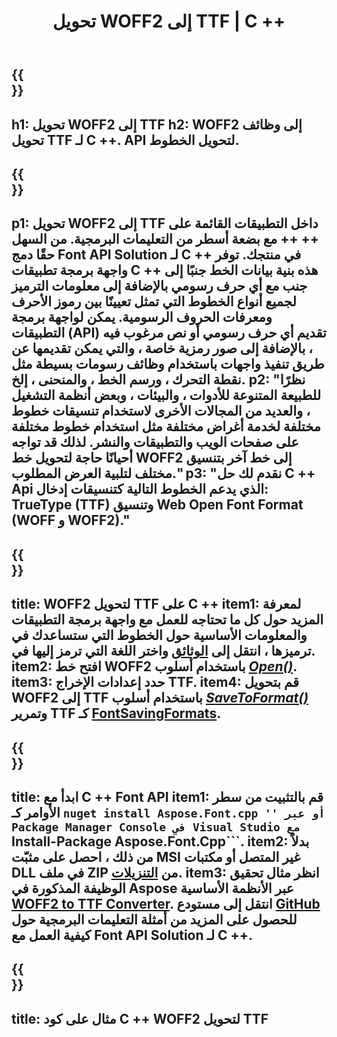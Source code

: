 ﻿---
translation: true
template: /_templates/conversion-child-cpp.md
title: تحويل WOFF2 إلى TTF | C ++
description: قم بتحويل WOFF2 إلى خطوط TTF باستخدام واجهة برمجة تطبيقات C ++. تعمل وظيفة التحويل على نظامي التشغيل Windows و Linux وفي أي بيئة تطوير تدعم C ++.
metakeywords: c ++ WOFF2 إلى TTF , WOFF2 إلى حلول TTF c ++ , WOFF2 إلى TTF  converter cpp
url: /cpp/conversion/woff2-to-ttf/
family: font
platformtag: cpp
feature: conversion
otherformats: WOFF
---

{{<section banner>}}
---
h1: تحويل WOFF2 إلى TTF
h2: WOFF2 إلى وظائف تحويل TTF لـ C ++. API لتحويل الخطوط.
---

{{<section overview>}}
---
p1: تحويل WOFF2 إلى TTF داخل التطبيقات القائمة على ++ ++ مع بضعة أسطر من التعليمات البرمجية. من السهل حقًا دمج Font API Solution لـ С ++ في منتجك. توفر واجهة برمجة تطبيقات C ++ هذه بنية بيانات الخط جنبًا إلى جنب مع أي حرف رسومي بالإضافة إلى معلومات الترميز لجميع أنواع الخطوط التي تمثل تعيينًا بين رموز الأحرف ومعرفات الحروف الرسومية. يمكن لواجهة برمجة التطبيقات (API) تقديم أي حرف رسومي أو نص مرغوب فيه ، بالإضافة إلى صور رمزية خاصة ، والتي يمكن تقديمها عن طريق تنفيذ واجهات باستخدام وظائف رسومات بسيطة مثل نقطة التحرك ، ورسم الخط ، والمنحنى ، إلخ.
p2: "نظرًا للطبيعة المتنوعة للأدوات ، والبيئات ، وبعض أنظمة التشغيل ، والعديد من المجالات الأخرى لاستخدام تنسيقات خطوط مختلفة لخدمة أغراض مختلفة مثل استخدام خطوط مختلفة على صفحات الويب والتطبيقات والنشر. لذلك قد تواجه أحيانًا حاجة لتحويل خط WOFF2 إلى خط آخر بتنسيق مختلف لتلبية العرض المطلوب."
p3: "نقدم لك حل С ++ Api الذي يدعم الخطوط التالية كتنسيقات إدخال: TrueType (TTF) وتنسيق Web Open Font Format (WOFF و WOFF2)."
---

{{<section feature1>}}
---
title: WOFF2 لتحويل TTF على C ++
item1: لمعرفة المزيد حول كل ما تحتاجه للعمل مع واجهة برمجة التطبيقات والمعلومات الأساسية حول الخطوط التي ستساعدك في ترميزها ، انتقل إلى [الوثائق](https://docs.aspose.com/font/) واختر اللغة التي ترمز إليها في.
item2: افتح خط WOFF2 باستخدام أسلوب [*Open()*](https://reference.aspose.com/font/cpp/class/aspose.font.font#ac2387bf04ccb5bac51cf37984d4ebf33).
item3: حدد إعدادات الإخراج TTF.
item4: قم بتحويل WOFF2 إلى TTF باستخدام أسلوب [*SaveToFormat()*](https://reference.aspose.com/font/cpp/class/aspose.font.font#a670ea97404fd72c2e51b0e8c543c8a45) وتمرير TTF كـ [FontSavingFormats](https://reference.aspose.com/font/cpp/namespace/aspose.font#a93d0dcc7c00f5c7027d60e14a5433c74).
---

{{<section feature2>}}
---
title: ابدأ مع C ++ Font API
item1: قم بالتثبيت من سطر الأوامر كـ `` nuget install Aspose.Font.cpp '' أو عبر Package Manager Console في Visual Studio مع `` Install-Package Aspose.Font.Cpp```.
item2: بدلاً من ذلك ، احصل على مثبّت MSI غير المتصل أو مكتبات DLL في ملف ZIP من [التنزيلات](https://downloads.aspose.com/font/cpp).
item3: انظر مثال تحقيق الوظيفة المذكورة في Aspose عبر الأنظمة الأساسية [WOFF2 to TTF Converter](https://products.aspose.app/font/conversion/woff2-to-ttf). انتقل إلى مستودع [GitHub](https://github.com/aspose-font/Aspose.Font-Documentation/tree/master/cpp-examples) للحصول على المزيد من أمثلة التعليمات البرمجية حول كيفية العمل مع Font API Solution لـ C ++.
---

{{<section codeexample>}}
---
title: مثال على كود C ++ WOFF2 لتحويل TTF
---





